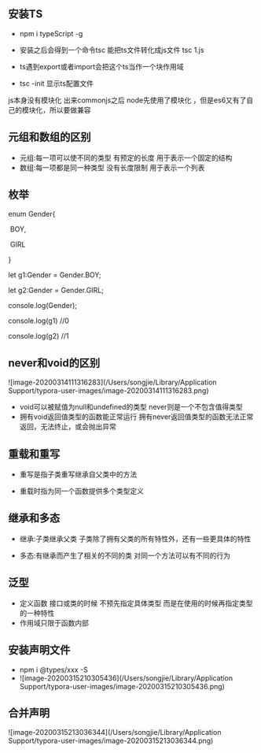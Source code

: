 ## 安装TS
- npm i typeScript -g
- 安装之后会得到一个命令tsc 能把ts文件转化成js文件  tsc 1.js

- ts遇到export或者import会把这个ts当作一个块作用域

- tsc -init 显示ts配置文件

js本身没有模块化 出来commonjs之后 node先使用了模块化 ，但是es6又有了自己的模块化，所以要做兼容

##  元组和数组的区别

- 元组:每一项可以使不同的类型 有预定的长度  用于表示一个固定的结构
- 数组:每一项都是同一种类型 没有长度限制 用于表示一个列表

## 枚举

enum Gender{

​     BOY,

​     GIRL

}

let g1:Gender = Gender.BOY;

let g2:Gender = Gender.GIRL;

console.log(Gender);

console.log(g1) //0

console.log(g2) //1

## never和void的区别

![image-20200314111316283](/Users/songjie/Library/Application Support/typora-user-images/image-20200314111316283.png)

- void可以被赋值为null和undefined的类型 never则是一个不包含值得类型
- 拥有void返回值类型的函数能正常运行  拥有never返回值类型的函数无法正常返回，无法终止，或会抛出异常

## 重载和重写

- 重写是指子类重写继承自父类中的方法

- 重载时指为同一个函数提供多个类型定义

  

## 继承和多态

- 继承:子类继承父类 子类除了拥有父类的所有特性外，还有一些更具体的特性

- 多态:有继承而产生了相关的不同的类 对同一个方法可以有不同的行为

  

## 泛型

- 定义函数 接口或类的时候 不预先指定具体类型 而是在使用的时候再指定类型的一种特性
- 作用域只限于函数内部

## 安装声明文件
- npm i @types/xxx -S
- ![image-20200315210305436](/Users/songjie/Library/Application Support/typora-user-images/image-20200315210305436.png)

## 合并声明

![image-20200315213036344](/Users/songjie/Library/Application Support/typora-user-images/image-20200315213036344.png)